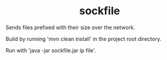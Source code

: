 <b><center>sockfile</center></b>
==========

Sends files prefixed with their size over the network.

Build by running 'mvn clean install' in the project root directory.

Run with 'java -jar sockfile.jar ip file'.